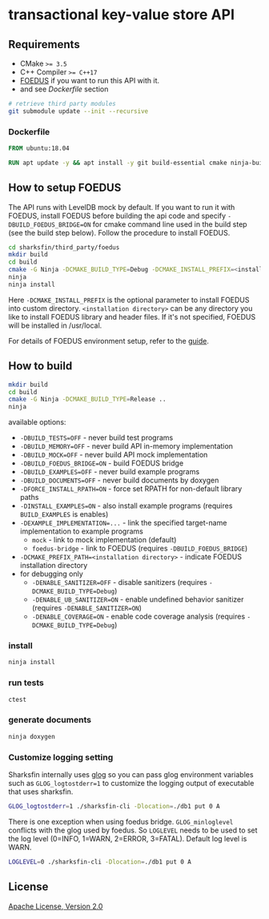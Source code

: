 # transactional key-value store API

## Requirements

* CMake `>= 3.5`
* C++ Compiler `>= C++17`
* [FOEDUS](https://github.com/large-scale-oltp-team/foedus_code) if you want to run this API with it.
* and see *Dockerfile* section

```sh
# retrieve third party modules
git submodule update --init --recursive
```

### Dockerfile

```dockerfile
FROM ubuntu:18.04

RUN apt update -y && apt install -y git build-essential cmake ninja-build libleveldb-dev libboost-filesystem-dev doxygen
```

## How to setup FOEDUS

The API runs with LevelDB mock by default. If you want to run it with FOEDUS, install FOEDUS before building the api code and specify `-DBUILD_FOEDUS_BRIDGE=ON` for cmake command line used in the build step (see the build step below). Follow the procedure to install FOEDUS.

```sh
cd sharksfin/third_party/foedus
mkdir build
cd build
cmake -G Ninja -DCMAKE_BUILD_TYPE=Debug -DCMAKE_INSTALL_PREFIX=<installation directory> -DGFLAGS_INTTYPES_FORMAT=C99  ..
ninja
ninja install
```

Here `-DCMAKE_INSTALL_PREFIX` is the optional parameter to install FOEDUS into custom directory. `<installation directory>` can be any directory you like to install FOEDUS library and header files.
If it's not specified, FOEDUS will be installed in /usr/local.

For details of FOEDUS environment setup, refer to the [guide](https://github.com/large-scale-oltp-team/foedus_code/tree/master/foedus-core).

## How to build

```sh
mkdir build
cd build
cmake -G Ninja -DCMAKE_BUILD_TYPE=Release ..
ninja
```

available options:
* `-DBUILD_TESTS=OFF` - never build test programs
* `-DBUILD_MEMORY=OFF` - never build API in-memory implementation
* `-DBUILD_MOCK=OFF` - never build API mock implementation
* `-DBUILD_FOEDUS_BRIDGE=ON` - build FOEDUS bridge
* `-DBUILD_EXAMPLES=OFF` - never build example programs
* `-DBUILD_DOCUMENTS=OFF` - never build documents by doxygen
* `-DFORCE_INSTALL_RPATH=ON` - force set RPATH for non-default library paths
* `-DINSTALL_EXAMPLES=ON` - also install example programs (requires `BUILD_EXAMPLES` is enables)
* `-DEXAMPLE_IMPLEMENTATION=...` - link the specified target-name implementation to example programs
  * `mock` - link to mock implementation (default)
  * `foedus-bridge` - link to FOEDUS (requires `-DBUILD_FOEDUS_BRIDGE`)
* `-DCMAKE_PREFIX_PATH=<installation directory>` - indicate FOEDUS installation directory
* for debugging only
  * `-DENABLE_SANITIZER=OFF` - disable sanitizers (requires `-DCMAKE_BUILD_TYPE=Debug`)
  * `-DENABLE_UB_SANITIZER=ON` - enable undefined behavior sanitizer (requires `-DENABLE_SANITIZER=ON`)
  * `-DENABLE_COVERAGE=ON` - enable code coverage analysis (requires `-DCMAKE_BUILD_TYPE=Debug`)
  
### install

```sh
ninja install
```

### run tests

```sh
ctest
```

### generate documents

```sh
ninja doxygen
```

### Customize logging setting 
Sharksfin internally uses [glog](https://github.com/google/glog) so you can pass glog environment variables such as `GLOG_logtostderr=1` to customize the logging output of executable that uses sharksfin. 

```sh
GLOG_logtostderr=1 ./sharksfin-cli -Dlocation=./db1 put 0 A
```

There is one exception when using foedus bridge. `GLOG_minloglevel` conflicts with the glog used by foedus. So `LOGLEVEL` needs to be used to set the log level (0=INFO, 1=WARN, 2=ERROR, 3=FATAL). Default log level is WARN.

```sh
LOGLEVEL=0 ./sharksfin-cli -Dlocation=./db1 put 0 A
```



## License

[Apache License, Version 2.0](http://www.apache.org/licenses/LICENSE-2.0)

